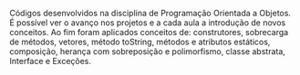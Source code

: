 Códigos desenvolvidos na disciplina de Programação Orientada a Objetos. 
É possível ver o avanço nos projetos e a cada aula a introdução de novos conceitos.
Ao fim foram aplicados conceitos de: construtores, sobrecarga de métodos, vetores, método toString, métodos e atributos estáticos, composição, herança com sobreposição e polimorfismo, classe abstrata, Interface e Exceções. 
